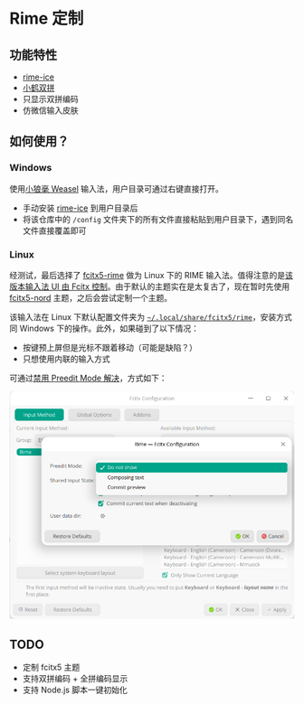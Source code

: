 # Rime 定制

## 功能特性

- [rime-ice](https://github.com/iDvel/rime-ice)
- [小鹤双拼](https://flypy.cc/#/up)
- 只显示双拼编码
- 仿微信输入皮肤

## 如何使用？

### Windows

使用[小狼毫 Weasel](https://github.com/rime/weasel) 输入法，用户目录可通过右键直接打开。

- 手动安装 [rime-ice](https://github.com/iDvel/rime-ice) 到用户目录后
- 将该仓库中的 `/config` 文件夹下的所有文件直接粘贴到用户目录下，遇到同名文件直接覆盖即可

### Linux

经测试，最后选择了 [fcitx5-rime](https://github.com/fcitx/fcitx5-rime) 做为 Linux 下的 RIME 输入法。值得注意的是[该版本输入法 UI 由 Fcitx 控制](https://github.com/fcitx/fcitx5-rime/issues/119)。由于默认的主题实在是太复古了，现在暂时先使用 [fcitx5-nord](https://github.com/tonyfettes/fcitx5-nord) 主题，之后会尝试定制一个主题。

该输入法在 Linux 下默认配置文件夹为 [`~/.local/share/fcitx5/rime`](https://github.com/fcitx/fcitx5-rime/issues/61#issuecomment-1649779614)，安装方式同 Windows 下的操作。此外，如果碰到了以下情况：

- 按键预上屏但是光标不跟着移动（可能是缺陷？）
- 只想使用内联的输入方式

可通过[禁用 Preedit Mode 解决](https://github.com/fcitx/fcitx5-rime/issues/81)，方式如下：

![preedit-mode](./resources/preedit-mode.png)


## TODO

- 定制 fcitx5 主题
- 支持双拼编码 + 全拼编码显示
- 支持 Node.js 脚本一键初始化
